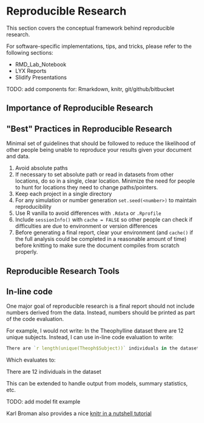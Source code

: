 Reproducible Research
=============================

This section covers the conceptual framework behind reproducible research.

For software-specific implementations, tips, and tricks, please refer to the 
following sections:

* RMD_Lab_Notebook
* LYX Reports
* Slidify Presentations

TODO: add components for: Rmarkdown, knitr, git/github/bitbucket

## Importance of Reproducible Research


## "Best" Practices in Reproducible Research

Minimal set of guidelines that should be followed to reduce the likelihood of other people being unable to reproduce your results given your document and data.

1. Avoid absolute paths
2. If necessary to set absolute path or read in datasets from other locations, do so in a single, clear location. Minimize the need for people to hunt for locations they need to change paths/pointers.
3. Keep each project in a single directory 
4. For any simulation or number generation `set.seed(<number>)` to maintain reproducibility
5. Use R vanilla to avoid differences with `.Rdata` or `.Rprofile`
6. Include `sessionInfo()` with `cache = FALSE` so other people can check if difficulties are due to environment or version differences
7. Before generating a final report, clear your environment (and `cache()` if the full analysis could be completed in a reasonable amount of time) before knitting to make sure the document compiles from scratch properly. 


## Reproducible Research Tools



## In-line code
One major goal of reproducible research is a final report should not include numbers derived from the data. Instead, numbers should be printed as part of the code evaluation.

For example, I would not write: In the Theophylline dataset there are 12 unique subjects. Instead, I can use in-line code evaluation to write:


```r
There are `r length(unique(Theoph$Subject))` individuals in the dataset
```


Which evaluates to:


There are 12 individuals in the dataset


This can be extended to handle output from models, summary statistics, etc.

TODO: add model fit example

Karl Broman also provides a nice [knitr in a nutshell tutorial](http://kbroman.github.io/knitr_knutshell/)
